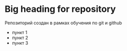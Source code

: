 # Big heading for repository
Репозиторий создан в рамках обучения по git и github

- пункт 1
- пункт 2
- пункт 3
